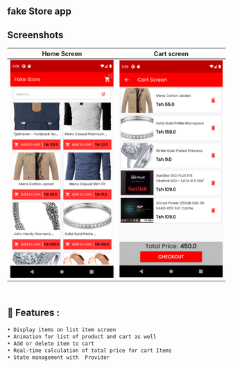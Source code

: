 ## fake Store app

## Screenshots

Home Screen                    |   Cart screen             | 
:-------------------------:|:-------------------------:|
![](https://github.com/Mideny21/fakestore/blob/main/screenshots/home.png?raw=true)|![](https://github.com/Mideny21/fakestore/blob/main/screenshots/cart.png?raw=true)

  <br/>

## 🚀 Features :

```
• Display items on list item screen
• Animation for list of product and cart as well
• Add or delete item to cart
• Real-time calculation of total price for cart Items
• State management with  Provider
```

  <br/>
